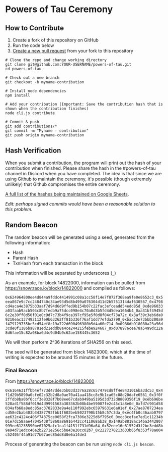 # Powers of Tau Ceremony

## How to Contribute

1. Create a fork of this repository on GitHub 
2. Run the code below
3. [Create a new pull request](https://docs.github.com/en/enterprise-server@3.4/pull-requests/collaborating-with-pull-requests/proposing-changes-to-your-work-with-pull-requests/creating-a-pull-request) from your fork to this repository


```
# Clone the repo and change working directory
git clone git@github.com:YOUR-USERNAME/powers-of-tau.git
cd powers-of-tau

# Check out a new branch
git checkout -b myname-contribution

# Install node dependencies
npm install

# Add your contribution (Important: Save the contribution hash that is shown when the contribution finishes)
node cli.js contribute

# Commit & push
git add contributions/*
git commit -m "Myname - contribution"
git push origin myname-contribution
```

## Hash Verification

When you submit a contribution, the program will print out the hash of your contribution when finished. Please share the hash in the #powers-of-tau channel in Discord when you have completed. The idea is that since we are using Github to maintain the ceremony, it's possible (though extremely unlikely) that Github compromises the entire ceremony. 

[A full list of the hashes being maintained on Google Sheets](https://docs.google.com/spreadsheets/d/1wjdT_eYXYNlRO5abM5GE7tIuYL8t2EAETQizGpIqemA/edit?usp=sharing).

*Edit: perhaps signed commits would have been a reasonable solution to this problem.*


## Random Beacon

The random beacon will be generated using a seed, generated from the following information: 

- Hash
- Parent Hash
- TxnHash from each transaction in the block

This information will be separated by underscores (`_`)

As an example, for block 14822000, information can be pulled from https://snowtrace.io/block/14822000 and compiled as follows:

`0x624964800ee4d844a9fddc4414991c08a1cc58f14e7f872f368ea9fe0e8652c3_0x5eea867e9c7cc2484740c34ae93d5d8b499a076304d11d2b5751314daf630567_0x4798cd4aca4e3875b33aaf7d94d6d9ffed9b154b07c22fac3efceadd54edd85d_0xde96033a03faab9acb504c8b7fedb9a75dcc098e4c70a8d3b5fd4d5dea1664b4_0xa31bf4945d6c2e30ff0d50f01e0c9d7c73b4f9ca397cf95e5f0d8f04cf73a72c_0x3af39c3eb6da09210eac137492112fe9b63262ff81b336f76af1dd77efda2790_0xbac52e73bbb200a9f479129735bc5cd54ef8c19a722d690496380b5d4a60e714_0x0986db918080a23a56d3cde0f1186ba8781ed21eddb8a4ce244215febe924687_0xd078976cea78a5499dc22a8d6fae15c82a08ba6d4c9d04b9c62ae158445c3652`

We will then perform 2^36 iterations of SHA256 on this seed.

The seed will be generated from block 14823000, which at the time of writing is expected to be around 15 minutes in the future. 


### Final Beacon

From https://snowtrace.io/block/14823000

`0x6164631ffbb4ef773d47dde35b03d3376a28c657479cd8ff4e8431016ba3dc53_0x4f1d29b5890a0cfe02c32b2d8a0ae70a41aa418cc8c9b1ca65c08d20dafe6561_0x3f0f2ffdb8ba0bf6ccf3e8328f7b08ee67cdab949ba5195d3d732d8809356f19_0xeb696be528ad1f588df019d4d9991563a303362b08b4be59007fe2c45c1a8e0d_0xfd7c901d58034afb68a8edc85ac3702833e9a4e110f992ebc65979631e6a01ef_0x27ae8707234eacd58e2bab403b34387792fbb1f602beb5023790b15b8c57c3da_0xec4fb0c46aab0797ae632c4124c406f74375ce0058f2fca7306e3225d6f795c6_0xcc8cefae7ed1c11234b01e7dc58aae47045438f5860a86916442cc411068ab38_0x149ab8818ac146a3442807999ee61235590be67025afc1ca1f4151f731d96a64_0x52eee16e81552d3f2bc3edd8b9e94d71edcc46a2b2271e256c5b843e20cc02b7_0x2227270213633b65f8353f78a004c52405f44a91d77b67aec85dd8d0e6a14de3`

Process of generating the beacon can be run using `node cli.js beacon`.

